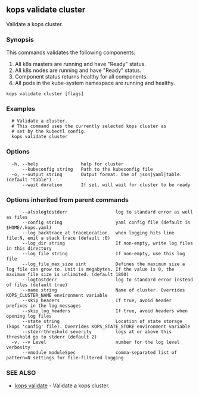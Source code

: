 
<!--- This file is automatically generated by make gen-cli-docs; changes should be made in the go CLI command code (under cmd/kops) -->

## kops validate cluster

Validate a kops cluster.

### Synopsis

This commands validates the following components:

  1.  All k8s masters are running and have "Ready" status.
  2.  All k8s nodes are running and have "Ready" status.
  3.  Component status returns healthy for all components.
  4.  All pods in the kube-system namespace are running and healthy.

```
kops validate cluster [flags]
```

### Examples

```
  # Validate a cluster.
  # This command uses the currently selected kops cluster as
  # set by the kubectl config.
  kops validate cluster
```

### Options

```
  -h, --help                help for cluster
      --kubeconfig string   Path to the kubeconfig file
  -o, --output string       Output format. One of json|yaml|table. (default "table")
      --wait duration       If set, will wait for cluster to be ready
```

### Options inherited from parent commands

```
      --alsologtostderr                  log to standard error as well as files
      --config string                    yaml config file (default is $HOME/.kops.yaml)
      --log_backtrace_at traceLocation   when logging hits line file:N, emit a stack trace (default :0)
      --log_dir string                   If non-empty, write log files in this directory
      --log_file string                  If non-empty, use this log file
      --log_file_max_size uint           Defines the maximum size a log file can grow to. Unit is megabytes. If the value is 0, the maximum file size is unlimited. (default 1800)
      --logtostderr                      log to standard error instead of files (default true)
      --name string                      Name of cluster. Overrides KOPS_CLUSTER_NAME environment variable
      --skip_headers                     If true, avoid header prefixes in the log messages
      --skip_log_headers                 If true, avoid headers when opening log files
      --state string                     Location of state storage (kops 'config' file). Overrides KOPS_STATE_STORE environment variable
      --stderrthreshold severity         logs at or above this threshold go to stderr (default 2)
  -v, --v Level                          number for the log level verbosity
      --vmodule moduleSpec               comma-separated list of pattern=N settings for file-filtered logging
```

### SEE ALSO

* [kops validate](kops_validate.md)	 - Validate a kops cluster.

